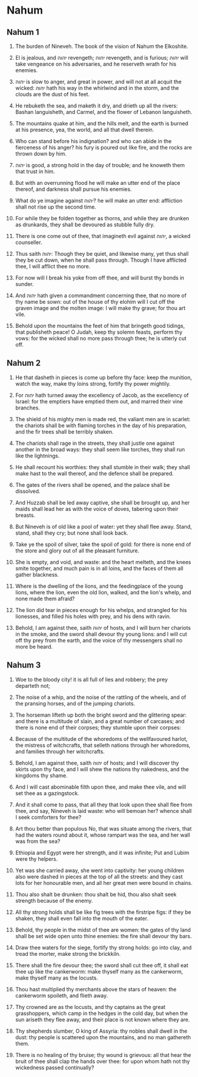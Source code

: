# Nahum

## Nahum 1

1. The burden of Nineveh. The book of the vision of Nahum the Elkoshite.

2. El is jealous, and יהוה revengeth; יהוה revengeth, and is furious; יהוה will take vengeance on his adversaries, and he reserveth wrath for his enemies.

3. יהוה is slow to anger, and great in power, and will not at all acquit the wicked: יהוה hath his way in the whirlwind and in the storm, and the clouds are the dust of his feet.

4. He rebuketh the sea, and maketh it dry, and drieth up all the rivers: Bashan languisheth, and Carmel, and the flower of Lebanon languisheth.

5. The mountains quake at him, and the hills melt, and the earth is burned at his presence, yea, the world, and all that dwell therein.

6. Who can stand before his indignation? and who can abide in the fierceness of his anger? his fury is poured out like fire, and the rocks are thrown down by him.

7. יהוה is good, a strong hold in the day of trouble; and he knoweth them that trust in him.

8. But with an overrunning flood he will make an utter end of the place thereof, and darkness shall pursue his enemies.

9. What do ye imagine against יהוה? he will make an utter end: affliction shall not rise up the second time.

10. For while they be folden together as thorns, and while they are drunken as drunkards, they shall be devoured as stubble fully dry.

11. There is one come out of thee, that imagineth evil against יהוה, a wicked counseller.

12. Thus saith יהוה: Though they be quiet, and likewise many, yet thus shall they be cut down, when he shall pass through. Though I have afflicted thee, I will afflict thee no more.

13. For now will I break his yoke from off thee, and will burst thy bonds in sunder.

14. And יהוה hath given a commandment concerning thee, that no more of thy name be sown: out of the house of thy elohim will I cut off the graven image and the molten image: I will make thy grave; for thou art vile.

15. Behold upon the mountains the feet of him that bringeth good tidings, that publisheth peace! O Judah, keep thy solemn feasts, perform thy vows: for the wicked shall no more pass through thee; he is utterly cut off.  

## Nahum 2

1. He that dasheth in pieces is come up before thy face: keep the munition, watch the way, make thy loins strong, fortify thy power mightily.

2. For יהוה hath turned away the excellency of Jacob, as the excellency of Israel: for the emptiers have emptied them out, and marred their vine branches.

3. The shield of his mighty men is made red, the valiant men are in scarlet: the chariots shall be with flaming torches in the day of his preparation, and the fir trees shall be terribly shaken.

4. The chariots shall rage in the streets, they shall justle one against another in the broad ways: they shall seem like torches, they shall run like the lightnings.

5. He shall recount his worthies: they shall stumble in their walk; they shall make hast to the wall thereof, and the defence shall be prepared.

6. The gates of the rivers shall be opened, and the palace shall be dissolved.

7. And Huzzab shall be led away captive, she shall be brought up, and her maids shall lead her as with the voice of doves, tabering upon their breasts.

8. But Nineveh is of old like a pool of water: yet they shall flee away. Stand, stand, shall they cry; but none shall look back.

9. Take ye the spoil of silver, take the spoil of gold: for there is none end of the store and glory out of all the pleasant furniture.

10. She is empty, and void, and waste: and the heart melteth, and the knees smite together, and much pain is in all loins, and the faces of them all gather blackness.

11. Where is the dwelling of the lions, and the feedingplace of the young lions, where the lion, even the old lion, walked, and the lion's whelp, and none made them afraid?

12. The lion did tear in pieces enough for his whelps, and strangled for his lionesses, and filled his holes with prey, and his dens with ravin.

13. Behold, I am against thee, saith יהוה of hosts, and I will burn her chariots in the smoke, and the sword shall devour thy young lions: and I will cut off thy prey from the earth, and the voice of thy messengers shall no more be heard.  

## Nahum 3

1. Woe to the bloody city! it is all full of lies and robbery; the prey departeth not;

2. The noise of a whip, and the noise of the rattling of the wheels, and of the pransing horses, and of the jumping chariots.

3. The horseman lifteth up both the bright sword and the glittering spear: and there is a multitude of slain, and a great number of carcases; and there is none end of their corpses; they stumble upon their corpses:

4. Because of the multitude of the whoredoms of the wellfavoured harlot, the mistress of witchcrafts, that selleth nations through her whoredoms, and families through her witchcrafts.

5. Behold, I am against thee, saith יהוה of hosts; and I will discover thy skirts upon thy face, and I will shew the nations thy nakedness, and the kingdoms thy shame.

6. And I will cast abominable filth upon thee, and make thee vile, and will set thee as a gazingstock.

7. And it shall come to pass, that all they that look upon thee shall flee from thee, and say, Nineveh is laid waste: who will bemoan her? whence shall I seek comforters for thee?

8. Art thou better than populous No, that was situate among the rivers, that had the waters round about it, whose rampart was the sea, and her wall was from the sea?

9. Ethiopia and Egypt were her strength, and it was infinite; Put and Lubim were thy helpers.

10. Yet was she carried away, she went into captivity: her young children also were dashed in pieces at the top of all the streets: and they cast lots for her honourable men, and all her great men were bound in chains.

11. Thou also shalt be drunken: thou shalt be hid, thou also shalt seek strength because of the enemy.

12. All thy strong holds shall be like fig trees with the firstripe figs: if they be shaken, they shall even fall into the mouth of the eater.

13. Behold, thy people in the midst of thee are women: the gates of thy land shall be set wide open unto thine enemies: the fire shall devour thy bars.

14. Draw thee waters for the siege, fortify thy strong holds: go into clay, and tread the morter, make strong the brickkiln.

15. There shall the fire devour thee; the sword shall cut thee off, it shall eat thee up like the cankerworm: make thyself many as the cankerworm, make thyself many as the locusts.

16. Thou hast multiplied thy merchants above the stars of heaven: the cankerworm spoileth, and flieth away.

17. Thy crowned are as the locusts, and thy captains as the great grasshoppers, which camp in the hedges in the cold day, but when the sun ariseth they flee away, and their place is not known where they are.

18. Thy shepherds slumber, O king of Assyria: thy nobles shall dwell in the dust: thy people is scattered upon the mountains, and no man gathereth them.

19. There is no healing of thy bruise; thy wound is grievous: all that hear the bruit of thee shall clap the hands over thee: for upon whom hath not thy wickedness passed continually?   